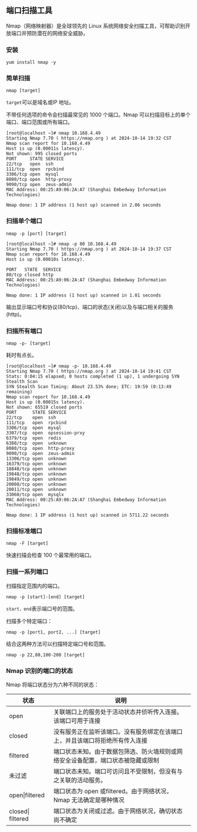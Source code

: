 



## 端口扫描工具
Nmap（网络映射器）是全球领先的 Linux 系统网络安全扫描工具，可帮助识别开放端口并预防潜在的网络安全威胁。
### 安装
```shell
yum install nmap -y
```
### 简单扫描
```shell
nmap [target]
```
`target`可以是域名或IP 地址。

不带任何选项的命令会扫描最常见的 1000 个端口。Nmap 可以扫描目标上的单个端口、端口范围或所有端口。
```shell
[root@localhost ~]# nmap 10.168.4.49
Starting Nmap 7.70 ( https://nmap.org ) at 2024-10-14 19:32 CST
Nmap scan report for 10.168.4.49
Host is up (0.00011s latency).
Not shown: 995 closed ports
PORT     STATE SERVICE
22/tcp   open  ssh
111/tcp  open  rpcbind
3306/tcp open  mysql
8080/tcp open  http-proxy
9090/tcp open  zeus-admin
MAC Address: 00:25:A9:06:2A:A7 (Shanghai Embedway Information Technologies)

Nmap done: 1 IP address (1 host up) scanned in 2.06 seconds
```
### 扫描单个端口
```shell
nmap -p [port] [target]
```
```shell
[root@localhost ~]# nmap -p 80 10.168.4.49
Starting Nmap 7.70 ( https://nmap.org ) at 2024-10-14 19:37 CST
Nmap scan report for 10.168.4.49
Host is up (0.00010s latency).

PORT   STATE  SERVICE
80/tcp closed http
MAC Address: 00:25:A9:06:2A:A7 (Shanghai Embedway Information Technologies)

Nmap done: 1 IP address (1 host up) scanned in 1.01 seconds
```
输出显示端口号和协议(80/tcp)、端口的状态(关闭)以及与端口相关的服务(http)。
### 扫描所有端口
```shell
nmap -p- [target]
```
耗时有点长。
```shell
[root@localhost ~]# nmap -p- 10.168.4.49
Starting Nmap 7.70 ( https://nmap.org ) at 2024-10-14 19:41 CST
Stats: 0:04:15 elapsed; 0 hosts completed (1 up), 1 undergoing SYN Stealth Scan
SYN Stealth Scan Timing: About 23.53% done; ETC: 19:59 (0:13:49 remaining)
Nmap scan report for 10.168.4.49
Host is up (0.00015s latency).
Not shown: 65519 closed ports
PORT      STATE SERVICE
22/tcp    open  ssh
111/tcp   open  rpcbind
3306/tcp  open  mysql
3307/tcp  open  opsession-prxy
6379/tcp  open  redis
6380/tcp  open  unknown
8080/tcp  open  http-proxy
9090/tcp  open  zeus-admin
13306/tcp open  unknown
16379/tcp open  unknown
18848/tcp open  unknown
19848/tcp open  unknown
19849/tcp open  unknown
20008/tcp open  unknown
20011/tcp open  unknown
33060/tcp open  mysqlx
MAC Address: 00:25:A9:06:2A:A7 (Shanghai Embedway Information Technologies)

Nmap done: 1 IP address (1 host up) scanned in 5711.22 seconds
```
### 扫描标准端口
```shell
nmap -F [target]
```
快速扫描会检查 100 个最常用的端口。
### 扫描一系列端口
扫描指定范围内的端口。
```shell
nmap -p [start]-[end] [target]
```
`start，end`表示端口号的范围。

扫描多个特定端口：
```shell
nmap -p [port1, port2, ...] [target]
```
结合这两种方法可以扫描特定端口号和范围。
```shell
nmap -p 22,80,100-200 [target]
```
### Nmap 识别的端口的状态
Nmap 将端口状态分为六种不同的状态：

| 状态                | 说明                                         |
|-------------------|--------------------------------------------|
| open              | 关联端口上的服务处于活动状态并侦听传入连接。该端口可用于连接             |
| closed            | 没有服务正在监听该端口。没有服务绑定在该端口上，并且该端口将拒绝所有传入连接     |
| filtered          | 端口状态未知。由于数据包筛选、防火墙规则或网络安全设备配置，端口状态被隐藏或限制   |
| 未过滤               | 端口状态未知。端口可访问且不受限制，但没有与之关联的活动服务。            |
| open\|filtered    | 端口状态为 open 或filtered。由于网络状况，Nmap 无法确定是哪种情况 |
| closed\| filtered | 端口状态为关闭或过滤。由于网络状况，确切状态尚不确定                 |

